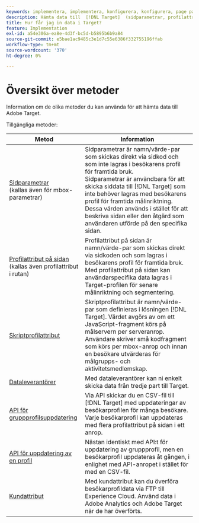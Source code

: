 ```yaml
---
keywords: implementera, implementera, konfigurera, konfigurera, page parameter, tomcat, url-kodad, in-page profile attribute, mbox parameter, in-page profile attributes, script profile attribute, bulk profile update API, single file update API, customer attributes, implementera5, implementera6, implementera7, implementera9, implementera9, implementera1, implementera2, implement3, implementera4, implementera5, data providers, data provider
description: Hämta data till  [!DNL Target]  (sidparametrar, profilattribut, skriptprofilattribut, dataleverantörer, uppdaterings-API:er för en och flera profiler, kundattribut).
title: Hur får jag in data i Target?
feature: Implementation
exl-id: a54e306a-ea8e-4d3f-bc5d-b5895b6b9a84
source-git-commit: e5bae1ac9485c3e1d7c55e6386f332755196ffab
workflow-type: tm+mt
source-wordcount: '370'
ht-degree: 0%

---
```


# Översikt över metoder

Information om de olika metoder du kan använda för att hämta data till Adobe Target.

Tillgängliga metoder:

| Metod | Information |
| --- | --- |
| [Sidparametrar](page-parameters.md)<br />(kallas även för mbox-parametrar) | Sidparametrar är namn/värde-par som skickas direkt via sidkod och som inte lagras i besökarens profil för framtida bruk.<br />Sidparametrar är användbara för att skicka siddata till [!DNL Target] som inte behöver lagras med besökarens profil för framtida målinriktning. Dessa värden används i stället för att beskriva sidan eller den åtgärd som användaren utförde på den specifika sidan. |
| [Profilattribut på sidan](in-page-profile-attributes.md)<br />(kallas även profilattribut i rutan) | Profilattribut på sidan är namn/värde-par som skickas direkt via sidkoden och som lagras i besökarens profil för framtida bruk.<br />Med profilattribut på sidan kan användarspecifika data lagras i Target-profilen för senare målinriktning och segmentering. |
| [Skriptprofilattribut](script-profile-attributes.md) | Skriptprofilattribut är namn/värde-par som definieras i lösningen [!DNL Target]. Värdet avgörs av om ett JavaScript-fragment körs på målservern per serveranrop.<br />Användare skriver små kodfragment som körs per mbox-anrop och innan en besökare utvärderas för målgrupps- och aktivitetsmedlemskap. |
| [Dataleverantörer](data-providers.md) | Med dataleverantörer kan ni enkelt skicka data från tredje part till Target. |
| [API för gruppprofilsuppdatering](bulk-profile-update-api.md) | Via API skickar du en CSV-fil till [!DNL Target] med uppdateringar av besökarprofilen för många besökare. Varje besökarprofil kan uppdateras med flera profilattribut på sidan i ett anrop. |
| [API för uppdatering av en profil](single-profile-update-api.md) | Nästan identiskt med API:t för uppdatering av gruppprofil, men en besökarprofil uppdateras åt gången, i enlighet med API-anropet i stället för med en CSV-fil. |
| [Kundattribut](customer-attributes.md) | Med kundattribut kan du överföra besökarprofildata via FTP till Experience Cloud. Använd data i Adobe Analytics och Adobe Target när de har överförts. |
